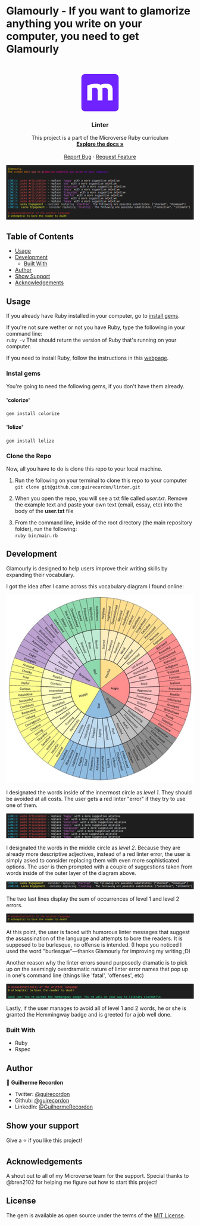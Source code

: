 # Glamourly - If you want to glamorize anything you write on your computer, you need to get Glamourly

<br />
<p align="center">
  <a href="https://github.com/guirecordon/tic-tac-toe">
    <img src="attachments/microverse-logo.webp" alt="Logo" width="100" height="100">
  </a>

  <h3 align="center">Linter</h3>

  <p align="center">
    This project is a part of the Microverse Ruby curriculum
    <br />
    <a href="https://github.com/guirecordon/linter"><strong>Explore the docs »</strong></a>
    <br />
    <br />
    <a href="https://github.com/guirecordon/linter/issues">Report Bug</a>
    ·
    <a href="https://github.com/guirecordon/linter/issues">Request Feature</a>
  </p>
</p>

<p align="center">
  <img src="attachments/welcome.png">
<p>

## Table of Contents

* [Usage](#usage)
* [Development](#development)
  * [Built With](#built-with)
* [Author](#author)
* [Show Support](#show-your-support)
* [Acknowledgements](#acknowledgements)

## Usage

If you already have Ruby installed in your computer, go to [install gems](#install-gems).

If you're not sure wether or not you have Ruby, type the following in your command line:<br>
`ruby -v`
That should return the version of Ruby that's running on your computer. 

If you need to install Ruby, follow the instructions in this [webpage](https://www.ruby-lang.org/en/documentation/installation/).

### Instal gems

You're going to need the following gems, if you don't have them already.

#### 'colorize'

`gem install colorize`

#### 'lolize'

`gem install lolize`

### Clone the Repo

Now, all you have to do is clone this repo to your local machine.

1. Run the following on your terminal to clone this repo to your computer <br>
    `git clone git@github.com:guirecordon/linter.git`

2. When you open the repo, you will see a txt file called _user.txt_.
   Remove the example text and paste your own text (email, essay, etc) into the body of the **user.txt** file 

3. From the command line, inside of the root directory (the main repository folder), run the following: <br>
   `ruby bin/main.rb`

## Development

Glamourly is designed to help users improve their writing skills by expanding their vocabulary.

I got the idea after I came across this vocabulary diagram I found online: 

<img src="attachments/increase_your_vocabulary_diagram.jpg">

I designated the words inside of the innermost circle as *level 1*. They should be avoided at all costs. The user gets a red linter "error" if they try to use one of them.

<img src="attachments/level1-error.png">

I designated the words in the middle circle as *level 2*. Because they are already more descriptive adjectives, instead of a red linter error, the user is simply asked to consider replacing them with even more sophisticated options. The user is then prompted with a couple of suggestions taken from words inside of the outer layer of the diagram above.

<img src="attachments/level2-error.png">

The two last lines display the sum of occurrences of level 1 and level 2 errors. 

<img src="attachments/summary.png">

At this point, the user is faced with humorous linter messages that suggest the assassination of the language and attempts to bore the readers. It is supposed to be burlesque, no offense is intended. (I hope you noticed I used the word "burlesque"—thanks Glamourly for improving my writing ;D)

Another reason why the linter errors sound purposedly dramatic is to pick up on the seemingly overdramatic nature of linter error names that pop up in one's command line (things like 'fatal', 'offenses', etc) 

<img src="attachments/hemmingway.png">

Lastly, if the user manages to avoid all of level 1 and 2 words, he or she is granted the Hemmingway badge and is greeted for a job well done.


### Built With
* Ruby
* Rspec

## Author
👤 **Guilherme Recordon** 

- Twitter: [@guirecordon](https://twitter.com/guirecordon) 
- Github: [@guirecordon](https://github.com/guirecordon)
- LinkedIn: [@GuilhermeRecordon](www.linkedin.com/in/gui-recordon-marketingmba/)

## Show your support

Give a ⭐️ if you like this project!

## Acknowledgements

A shout out to all of my Microverse team for the support. Special thanks to @bren2102 for helping me figure out how to start this project!


## License

The gem is available as open source under the terms of the [MIT License](https://opensource.org/licenses/MIT).
